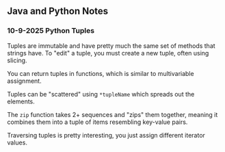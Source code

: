 ## Java and Python Notes
### 10-9-2025 Python Tuples

Tuples are immutable and have pretty much the same set of methods that strings have. To "edit" a tuple, you must create a new tuple, often using slicing. 

You can return tuples in functions, which is similar to multivariable assignment.

Tuples can be "scattered" using `*tupleName` which spreads out the elements.

The `zip` function takes 2+ sequences and "zips" them together, meaning it combines them into a tuple of items resembling key-value pairs.

Traversing tuples is pretty interesting, you just assign different iterator values.